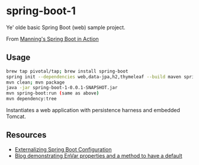 # spring-boot-1

Ye' olde basic Spring Boot (web) sample project.

From [Manning's Spring Boot in Action](https://www.manning.com/books/spring-boot-in-action)

## Usage

```bash
brew tap pivotal/tap; brew install spring-boot
spring init --dependencies web,data-jpa,h2,thymeleaf --build maven spring-boot-1
mvn clean; mvn package
java -jar spring-boot-1-0.0.1-SNAPSHOT.jar
mvn spring-boot:run (same as above)
mvn dependency:tree
```

Instantiates a web application with persistence harness and embedded Tomcat.

## Resources

* [Externalizing Spring Boot Configuration](http://docs.spring.io/spring-boot/docs/current/reference/html/boot-features-external-config.html)
* [Blog demonstrating EnVar properties and a method to have a default](http://mrhaki.blogspot.com/2015/09/spring-sweets-setting-configuration.html)